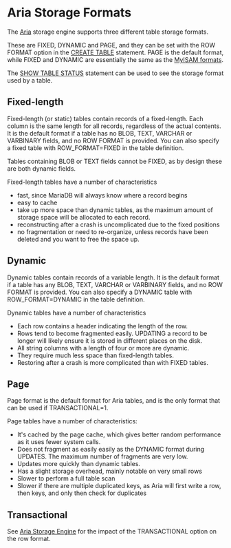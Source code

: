 # Aria Storage Formats

The [Aria](/columns-storage-engines-and-plugins/storage-engines/aria) storage engine supports three different table storage formats.

These are FIXED, DYNAMIC and PAGE, and they can be set with the ROW FORMAT option in the [CREATE TABLE](/sql-statements-structure/sql-statements/data-definition/create/create-table) statement. PAGE is the default format, while FIXED and DYNAMIC are essentially the same as the [MyISAM formats](/columns-storage-engines-and-plugins/storage-engines/myisam-storage-engine/myisam-storage-formats).

The [SHOW TABLE STATUS](/sql-statements-structure/sql-statements/administrative-sql-statements/show/show-table-status) statement can be used to see the storage format used by a table.

## Fixed-length

Fixed-length (or static) tables contain records of a fixed-length. Each column is the same length for all records, regardless of the actual contents. It is the default format if a table has no BLOB, TEXT, VARCHAR or VARBINARY fields, and no ROW FORMAT is provided. You can also specify a fixed table with ROW_FORMAT=FIXED in the table definition.

Tables containing BLOB or TEXT fields cannot be FIXED, as by design these are both dynamic fields.

Fixed-length tables have a number of characteristics

- fast, since MariaDB will always know where a record begins
- easy to cache
- take up more space than dynamic tables, as the maximum amount of storage space will be allocated to each record.
- reconstructing after a crash is uncomplicated due to the fixed positions
- no fragmentation or need to re-organize, unless records have been deleted and you want to free the space up.

## Dynamic

Dynamic tables contain records of a variable length. It is the default format if a table has any BLOB, TEXT, VARCHAR or VARBINARY fields, and no ROW FORMAT is provided. You can also specify a DYNAMIC table with ROW_FORMAT=DYNAMIC in the table definition.

Dynamic tables have a number of characteristics

- Each row contains a header indicating the length of the row.
- Rows tend to become fragmented easily. UPDATING a record to be longer will likely ensure it is stored in different places on the disk.
- All string columns with a length of four or more are dynamic.
- They require much less space than fixed-length tables.
- Restoring after a crash is more complicated than with FIXED tables.

## Page

Page format is the default format for Aria tables, and is the only format that can be used if TRANSACTIONAL=1.

Page tables have a number of characteristics:

- It's cached by the page cache, which gives better random performance as it uses fewer system calls.
- Does not fragment as easily easily as the DYNAMIC format during UPDATES. The maximum number of fragments are very low.
- Updates more quickly than dynamic tables.
- Has a slight storage overhead, mainly notable on very small rows
- Slower to perform a full table scan
- Slower if there are multiple duplicated keys, as Aria will first write a row, then keys, and only then check for duplicates

## Transactional

See [Aria Storage Engine](/columns-storage-engines-and-plugins/storage-engines/aria/aria-storage-engine) for the impact of the TRANSACTIONAL option on the row format.